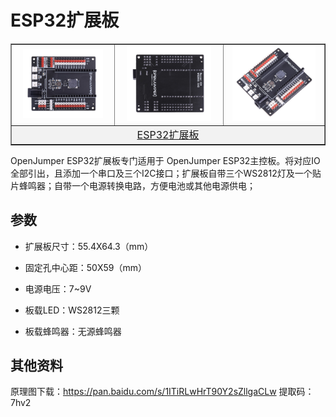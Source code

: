 # ESP32扩展板
<table border="1" align="center">

<tr>
  <td align="center"><img src="../img/OJXM39/01.jpg" width=85% /></td>
  <td align="center"><img src="../img/OJXM39/02.jpg" width=85% /></td>
  <td align="center"><img src="../img/OJXM39/03.jpg" width=90% /></td>
</tr>
<tr>
  <td style="background-color:rgb(232,232,232,0.5) "colspan="3" align="center"> <a href="https://item.taobao.com/item.htm?id=667746818635"><font style="font-size:16px"> ESP32扩展板</font></a> </td>
</tr>
</table>

OpenJumper ESP32扩展板专门适用于 OpenJumper ESP32主控板。将对应IO全部引出，且添加一个串口及三个I2C接口；扩展板自带三个WS2812灯及一个贴片蜂鸣器；自带一个电源转换电路，方便电池或其他电源供电；

## 参数

+ 扩展板尺寸：55.4X64.3（mm）

+ 固定孔中心距：50X59（mm）

+ 电源电压：7~9V

+ 板载LED：WS2812三颗

+ 板载蜂鸣器：无源蜂鸣器

## 其他资料

原理图下载：<https://pan.baidu.com/s/1ITiRLwHrT90Y2sZllgaCLw>  提取码：7hv2
